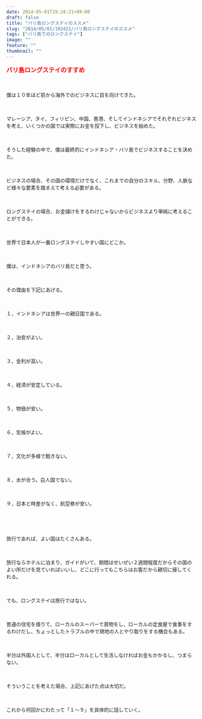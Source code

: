 ```yaml
---
date: 2014-05-01T19:24:21+09:00
draft: false
title: "バリ島ロングステイのススメ"
slug: "2014/05/01/192421/バリ島ロングステイのススメ"
tags: ["バリ島でのロングステイ"]
image: ""
feature: ""
thumbnail: ""
---
```

<p><font color="#ff0000" size="3"><strong>バリ島ロングステイのすすめ</strong></font></p><br/><p><font size="2">僕は１０年ほど前から海外でのビジネスに目を向けてきた。</font></p><p><font size="2"><br/></font></p><p><font size="2">マレーシア、タイ、フィリピン、中国、香港、そしてインドネシアでそれぞれビジネスを考え、いくつかの国では実際にお金を投下し、ビジネスを始めた。</font></p><p><font size="2"><br/></font></p><p><font size="2">そうした経験の中で、僕は最終的にインドネシア・バリ島でビジネスすることを決めた。</font></p><p><font size="2"><br/></font></p><p><font size="2">ビジネスの場合、その国の環境だけでなく、これまでの自分のスキル、分野、人脈など様々な要素を踏まえて考える必要がある。</font></p><p><font size="2"><br/></font></p><p><font size="2">ロングステイの場合、お金儲けをするわけじゃないからビジネスより単純に考えることができる。</font></p><p><font size="2"><br/></font></p><p><font size="2">世界で日本人が一番ロングステイしやすい国にどこか。</font></p><p><font size="2"><br/></font></p><p><font size="2">僕は、インドネシアのバリ島だと思う。</font></p><p><font size="2"><br/></font></p><p><font size="2">その理由を下記にあげる。</font></p><p><font size="2"><br/></font></p><p><font size="2">１，インドネシアは世界一の親日国である。</font></p><p><font size="2"><br/></font></p><p><font size="2">２，治安がよい。</font></p><p><font size="2"><br/></font></p><p><font size="2">３，金利が高い。</font></p><p><font size="2"><br/></font></p><p><font size="2">４，経済が安定している。</font></p><p><font size="2"><br/></font></p><p><font size="2">５，物価が安い。</font></p><p><font size="2"><br/></font></p><p><font size="2">６，気候がよい。</font></p><p><font size="2"><br/></font></p><p><font size="2">７，文化が多様で飽きない。</font></p><p><font size="2"><br/></font></p><p><font size="2">８，水が合う。白人国でない。</font></p><p><font size="2"><br/></font></p><p><font size="2">９，日本と時差がなく、航空券が安い。</font></p><p><font size="2"><br/></font></p><p><font size="2"><br/></font></p><p><font size="2">旅行であれば、よい国はたくさんある。</font></p><p><font size="2"><br/></font></p><p><font size="2">旅行ならホテルに泊まり、ガイドがいて、期間はせいぜい２週間程度だからその国のよい所だけを見ていればいいし、どこに行ってもこちらはお客だから親切に接してくれる。</font></p><p><font size="2"><br/></font></p><p><font size="2">でも、ロングステイは旅行ではない。</font></p><p><font size="2"><br/></font></p><p><font size="2">普通の住宅を借りて、ローカルのスーパーで買物をし、ローカルの定食屋で食事をするわけだし、ちょっとしたトラブルの中で現地の人とやり取りをする機会もある。</font></p><p><font size="2"><br/></font></p><p><font size="2">半分は外国人として、半分はローカルとして生活しなければお金もかかるし、つまらない。</font></p><p><font size="2"><br/></font></p><p><font size="2">そういうことを考えた場合、上記にあげた点は大切だ。</font></p><p><font size="2"><br/></font></p><p><font size="2">これから何回かにわたって「１～９」を具体的に話していく。</font></p><br/><br/><br/>

